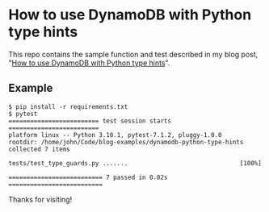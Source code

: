 # How to use DynamoDB with Python type hints

This repo contains the sample function and test described in my blog post, "[How to use DynamoDB with Python type hints](https://johnfraney.ca/dynamodb-python-type-hints)".

## Example

```console
$ pip install -r requirements.txt
$ pytest
========================= test session starts =========================
platform linux -- Python 3.10.1, pytest-7.1.2, pluggy-1.0.0
rootdir: /home/john/Code/blog-examples/dynamodb-python-type-hints
collected 7 items

tests/test_type_guards.py .......                               [100%]

========================== 7 passed in 0.02s ==========================
```

Thanks for visiting!
